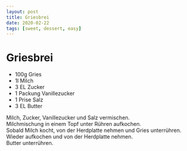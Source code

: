 ```yaml
---
layout: post
title: Griesbrei
date: 2020-02-22
tags: [sweet, dessert, easy]
---
```

# Griesbrei

- 100g Gries
- 1l Milch
- 3 EL Zucker
- 1 Packung Vanillezucker
- 1 Prise Salz
- 3 EL Butter

Milch, Zucker, Vanillezucker und Salz vermischen.  
Milchmischung in einem Topf unter Rühren aufkochen.  
Sobald Milch kocht, von der Herdplatte nehmen und Gries unterrühren.  
Wieder aufkochen und von der Herdplatte nehmen.  
Butter unterrühren.  
